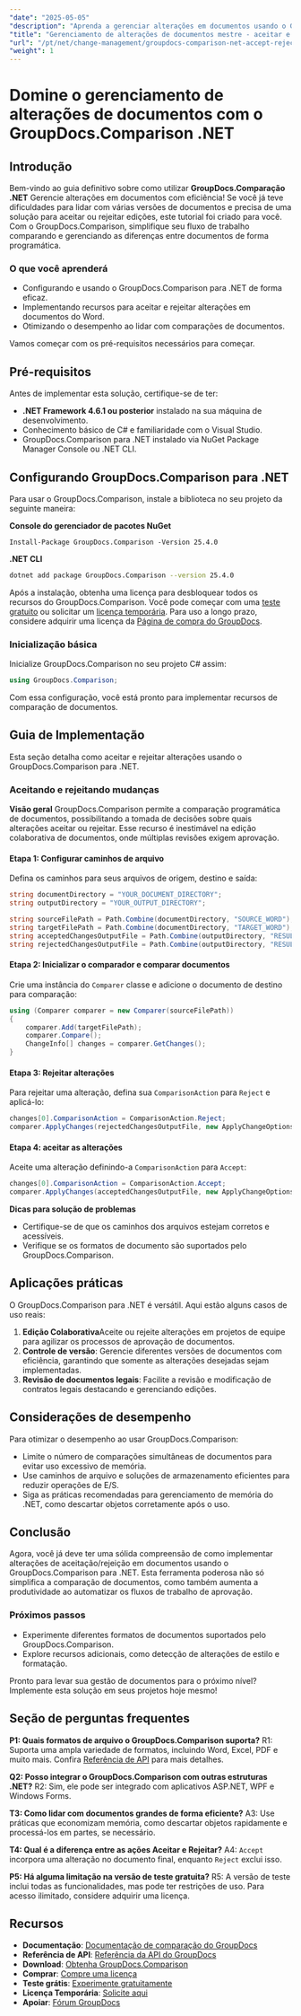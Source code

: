 ```yaml
---
"date": "2025-05-05"
"description": "Aprenda a gerenciar alterações em documentos usando o GroupDocs.Comparison para .NET. Simplifique seu fluxo de trabalho comparando, aceitando ou rejeitando edições em documentos do Word programaticamente."
"title": "Gerenciamento de alterações de documentos mestre - aceitar e rejeitar edições com GroupDocs.Comparison .NET"
"url": "/pt/net/change-management/groupdocs-comparison-net-accept-reject-changes/"
"weight": 1
---
```


# Domine o gerenciamento de alterações de documentos com o GroupDocs.Comparison .NET

## Introdução

Bem-vindo ao guia definitivo sobre como utilizar **GroupDocs.Comparação .NET** Gerencie alterações em documentos com eficiência! Se você já teve dificuldades para lidar com várias versões de documentos e precisa de uma solução para aceitar ou rejeitar edições, este tutorial foi criado para você. Com o GroupDocs.Comparison, simplifique seu fluxo de trabalho comparando e gerenciando as diferenças entre documentos de forma programática.

### O que você aprenderá
- Configurando e usando o GroupDocs.Comparison para .NET de forma eficaz.
- Implementando recursos para aceitar e rejeitar alterações em documentos do Word.
- Otimizando o desempenho ao lidar com comparações de documentos.

Vamos começar com os pré-requisitos necessários para começar.

## Pré-requisitos
Antes de implementar esta solução, certifique-se de ter:

- **.NET Framework 4.6.1 ou posterior** instalado na sua máquina de desenvolvimento.
- Conhecimento básico de C# e familiaridade com o Visual Studio.
- GroupDocs.Comparison para .NET instalado via NuGet Package Manager Console ou .NET CLI.

## Configurando GroupDocs.Comparison para .NET

Para usar o GroupDocs.Comparison, instale a biblioteca no seu projeto da seguinte maneira:

**Console do gerenciador de pacotes NuGet**
```
Install-Package GroupDocs.Comparison -Version 25.4.0
```

**\.NET CLI**
```bash
dotnet add package GroupDocs.Comparison --version 25.4.0
```

Após a instalação, obtenha uma licença para desbloquear todos os recursos do GroupDocs.Comparison. Você pode começar com uma [teste gratuito](https://releases.groupdocs.com/comparison/net/) ou solicitar um [licença temporária](https://purchase.groupdocs.com/temporary-license/). Para uso a longo prazo, considere adquirir uma licença da [Página de compra do GroupDocs](https://purchase.groupdocs.com/buy).

### Inicialização básica

Inicialize GroupDocs.Comparison no seu projeto C# assim:

```csharp
using GroupDocs.Comparison;
```

Com essa configuração, você está pronto para implementar recursos de comparação de documentos.

## Guia de Implementação
Esta seção detalha como aceitar e rejeitar alterações usando o GroupDocs.Comparison para .NET.

### Aceitando e rejeitando mudanças

**Visão geral**
GroupDocs.Comparison permite a comparação programática de documentos, possibilitando a tomada de decisões sobre quais alterações aceitar ou rejeitar. Esse recurso é inestimável na edição colaborativa de documentos, onde múltiplas revisões exigem aprovação.

#### Etapa 1: Configurar caminhos de arquivo
Defina os caminhos para seus arquivos de origem, destino e saída:

```csharp
string documentDirectory = "YOUR_DOCUMENT_DIRECTORY";
string outputDirectory = "YOUR_OUTPUT_DIRECTORY";

string sourceFilePath = Path.Combine(documentDirectory, "SOURCE_WORD");
string targetFilePath = Path.Combine(documentDirectory, "TARGET_WORD");
string acceptedChangesOutputFile = Path.Combine(outputDirectory, "RESULT_WITH_ACCEPTED_CHANGE_WORD");
string rejectedChangesOutputFile = Path.Combine(outputDirectory, "RESULT_WITH_REJECTED_CHANGE_WORD");
```

#### Etapa 2: Inicializar o comparador e comparar documentos
Crie uma instância do `Comparer` classe e adicione o documento de destino para comparação:

```csharp
using (Comparer comparer = new Comparer(sourceFilePath))
{
    comparer.Add(targetFilePath);
    comparer.Compare();
    ChangeInfo[] changes = comparer.GetChanges();
}
```

#### Etapa 3: Rejeitar alterações
Para rejeitar uma alteração, defina sua `ComparisonAction` para `Reject` e aplicá-lo:

```csharp
changes[0].ComparisonAction = ComparisonAction.Reject;
comparer.ApplyChanges(rejectedChangesOutputFile, new ApplyChangeOptions { Changes = changes, SaveOriginalState = true });
```

#### Etapa 4: aceitar as alterações
Aceite uma alteração definindo-a `ComparisonAction` para `Accept`:

```csharp
changes[0].ComparisonAction = ComparisonAction.Accept;
comparer.ApplyChanges(acceptedChangesOutputFile, new ApplyChangeOptions { Changes = changes });
```

**Dicas para solução de problemas**
- Certifique-se de que os caminhos dos arquivos estejam corretos e acessíveis.
- Verifique se os formatos de documento são suportados pelo GroupDocs.Comparison.

## Aplicações práticas
O GroupDocs.Comparison para .NET é versátil. Aqui estão alguns casos de uso reais:

1. **Edição Colaborativa**Aceite ou rejeite alterações em projetos de equipe para agilizar os processos de aprovação de documentos.
2. **Controle de versão**: Gerencie diferentes versões de documentos com eficiência, garantindo que somente as alterações desejadas sejam implementadas.
3. **Revisão de documentos legais**: Facilite a revisão e modificação de contratos legais destacando e gerenciando edições.

## Considerações de desempenho
Para otimizar o desempenho ao usar GroupDocs.Comparison:
- Limite o número de comparações simultâneas de documentos para evitar uso excessivo de memória.
- Use caminhos de arquivo e soluções de armazenamento eficientes para reduzir operações de E/S.
- Siga as práticas recomendadas para gerenciamento de memória do .NET, como descartar objetos corretamente após o uso.

## Conclusão
Agora, você já deve ter uma sólida compreensão de como implementar alterações de aceitação/rejeição em documentos usando o GroupDocs.Comparison para .NET. Esta ferramenta poderosa não só simplifica a comparação de documentos, como também aumenta a produtividade ao automatizar os fluxos de trabalho de aprovação.

### Próximos passos
- Experimente diferentes formatos de documentos suportados pelo GroupDocs.Comparison.
- Explore recursos adicionais, como detecção de alterações de estilo e formatação.

Pronto para levar sua gestão de documentos para o próximo nível? Implemente esta solução em seus projetos hoje mesmo!

## Seção de perguntas frequentes
**P1: Quais formatos de arquivo o GroupDocs.Comparison suporta?**
R1: Suporta uma ampla variedade de formatos, incluindo Word, Excel, PDF e muito mais. Confira [Referência de API](https://reference.groupdocs.com/comparison/net/) para mais detalhes.

**Q2: Posso integrar o GroupDocs.Comparison com outras estruturas .NET?**
R2: Sim, ele pode ser integrado com aplicativos ASP.NET, WPF e Windows Forms.

**T3: Como lidar com documentos grandes de forma eficiente?**
A3: Use práticas que economizam memória, como descartar objetos rapidamente e processá-los em partes, se necessário.

**T4: Qual é a diferença entre as ações Aceitar e Rejeitar?**
A4: `Accept` incorpora uma alteração no documento final, enquanto `Reject` exclui isso.

**P5: Há alguma limitação na versão de teste gratuita?**
R5: A versão de teste inclui todas as funcionalidades, mas pode ter restrições de uso. Para acesso ilimitado, considere adquirir uma licença.

## Recursos
- **Documentação**: [Documentação de comparação do GroupDocs](https://docs.groupdocs.com/comparison/net/)
- **Referência de API**: [Referência da API do GroupDocs](https://reference.groupdocs.com/comparison/net/)
- **Download**: [Obtenha GroupDocs.Comparison](https://releases.groupdocs.com/comparison/net/)
- **Comprar**: [Compre uma licença](https://purchase.groupdocs.com/buy)
- **Teste grátis**: [Experimente gratuitamente](https://releases.groupdocs.com/comparison/net/)
- **Licença Temporária**: [Solicite aqui](https://purchase.groupdocs.com/temporary-license/)
- **Apoiar**: [Fórum GroupDocs](https://forum.groupdocs.com/c/comparison/)
